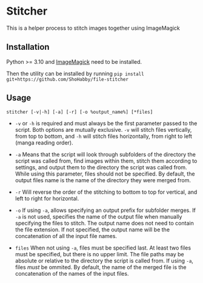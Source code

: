 # Stitcher
This is a helper process to stitch images together using ImageMagick

## Installation 
Python >= 3.10 and [ImageMagick](https://imagemagick.org/script/download.php) need to be installed.

Then the utility can be installed by running `pip install git+https://github.com/ShoHabby/file-stitcher`

## Usage
`stitcher [-v|-h] [-a] [-r] [-o %output_name%] [*files]`

- `-v` or `-h` is required and must always be the first parameter passed to the script. Both options are mutually exclusive.
`-v` will stitch files vertically, from top to bottom, and `-h` will stitch files horizontally, from right to left (manga reading order).

- `-a` Means that the script will look through subfolders of the directory the script was called from, find images within them, stitch them according to settings,
and output them to the directory the script was called from. While using this parameter, files should not be specified.
By default, the output files name is the name of the directory they were merged from.

- `-r` Will reverse the order of the stitching to bottom to top for vertical, and left to right for horizontal.

- `-o` If using `-a`, allows specifying an output prefix for subfolder merges. If `-a` is not used, specifies the name of the output file when manually specifying the files to stitch.
The output name does not need to contain the file extension. If not specified, the output name will be the concatenation of all the input file names.

- `files` When not using `-a`, files must be specified last. At least two files must be specified, but there is no upper limit.
The file paths may be absolute or relative to the directory the script is called from. If using `-a`, files *must* be ommited.
By default, the name of the merged file is the concatenation of the names of the input files.
